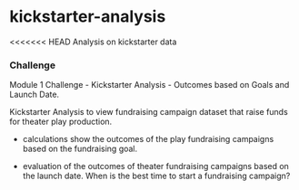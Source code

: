 # kickstarter-analysis
<<<<<<< HEAD
Analysis on kickstarter data

### Challenge

Module 1 Challenge - Kickstarter Analysis - Outcomes based on Goals and Launch Date.

Kickstarter Analysis to view fundraising campaign dataset that raise funds for theater play production.

* calculations show the outcomes of the play fundraising campaigns based on the fundraising goal. 

* evaluation of the outcomes of theater fundraising campaigns based on the launch date. When is the best time to start a fundraising campaign?

